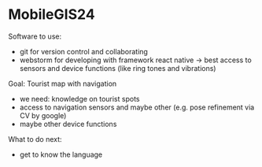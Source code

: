# MobileGIS24

Software to use:
- git for version control and collaborating
- webstorm for developing with framework react native -> best access to sensors and device functions (like ring tones and vibrations)

Goal: Tourist map with navigation
- we need: knowledge on tourist spots
- access to navigation sensors and maybe other (e.g. pose refinement via CV by google)
- maybe other device functions

What to do next:
- get to know the language